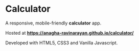 # Calculator

A responsive, mobile-friendly **calculator** app.

Hosted at **https://anagha-ravinarayan.github.io/calculator/**

Developed with HTML5, CSS3 and Vanilla Javascript.